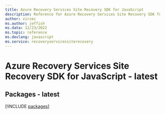 ```yaml
---
title: Azure Recovery Services Site Recovery SDK for JavaScript
description: Reference for Azure Recovery Services Site Recovery SDK for JavaScript
author: xirzec
ms.author: jeffish
ms.data: 12/23/2022
ms.topic: reference
ms.devlang: javascript
ms.service: recoveryservicessiterecovery
---
```

# Azure Recovery Services Site Recovery SDK for JavaScript - latest
## Packages - latest
[!INCLUDE [packages](recovery-services-site-recovery-index.md)]